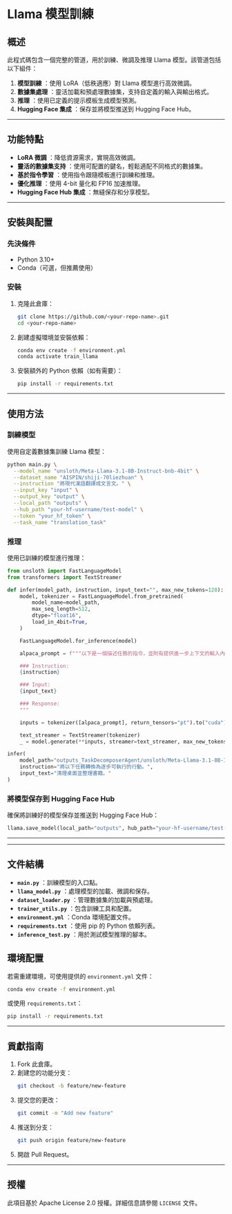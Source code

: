 # Llama 模型訓練

## 概述

此程式碼包含一個完整的管道，用於訓練、微調及推理 Llama 模型。該管道包括以下組件：

1. **模型訓練** ：使用 LoRA（低秩適應）對 Llama 模型進行高效微調。
2. **數據集處理** ：靈活加載和預處理數據集，支持自定義的輸入與輸出格式。
3. **推理** ：使用已定義的提示模板生成模型預測。
4. **Hugging Face 集成** ：保存並將模型推送到 Hugging Face Hub。

---

## 功能特點

* **LoRA 微調** ：降低資源需求，實現高效微調。
* **靈活的數據集支持** ：使用可配置的鍵名，輕鬆適配不同格式的數據集。
* **基於指令學習** ：使用指令跟隨模板進行訓練和推理。
* **優化推理** ：使用 4-bit 量化和 FP16 加速推理。
* **Hugging Face Hub 集成** ：無縫保存和分享模型。

---

## 安裝與配置

### 先決條件

* Python 3.10+
* Conda（可選，但推薦使用）

### 安裝

1. 克隆此倉庫：
   ```bash
   git clone https://github.com/<your-repo-name>.git
   cd <your-repo-name>
   ```
2. 創建虛擬環境並安裝依賴：
   ```bash
   conda env create -f environment.yml
   conda activate train_llama
   ```
3. 安裝額外的 Python 依賴（如有需要）：
   ```bash
   pip install -r requirements.txt
   ```

---

## 使用方法

### 訓練模型

使用自定義數據集訓練 Llama 模型：

```bash
python main.py \
  --model_name "unsloth/Meta-Llama-3.1-8B-Instruct-bnb-4bit" \
  --dataset_name "AISPIN/shiji-70liezhuan" \
  --instruction "將現代漢語翻譯成文言文。" \
  --input_key "input" \
  --output_key "output" \
  --local_path "outputs" \
  --hub_path "your-hf-username/test-model" \
  --token "your_hf_token" \
  --task_name "translation_task"
```

### 推理

使用已訓練的模型進行推理：

```python
from unsloth import FastLanguageModel
from transformers import TextStreamer

def infer(model_path, instruction, input_text="", max_new_tokens=128):
    model, tokenizer = FastLanguageModel.from_pretrained(
        model_name=model_path,
        max_seq_length=512,
        dtype="float16",
        load_in_4bit=True,
    )

    FastLanguageModel.for_inference(model)

    alpaca_prompt = f"""以下是一個描述任務的指令，並附有提供進一步上下文的輸入內容。請撰寫適當的回應完成此請求。

    ### Instruction:
    {instruction}

    ### Input:
    {input_text}

    ### Response:
    """

    inputs = tokenizer([alpaca_prompt], return_tensors="pt").to("cuda")

    text_streamer = TextStreamer(tokenizer)
    _ = model.generate(**inputs, streamer=text_streamer, max_new_tokens=max_new_tokens)

infer(
    model_path="outputs_TaskDecomposerAgent/unsloth/Meta-Llama-3.1-8B-Instruct-bnb-4bit_TaskDecomposer_20250104_185454",
    instruction="將以下任務轉換為逐步可執行的行動。",
    input_text="清理桌面並整理書籍。"
)
```

### 將模型保存到 Hugging Face Hub

確保將訓練好的模型保存並推送到 Hugging Face Hub：

```python
llama.save_model(local_path="outputs", hub_path="your-hf-username/test-model", token="your_hf_token", task_name="translation_task")
```

---

---

## 文件結構

* **`main.py`** ：訓練模型的入口點。
* **`llama_model.py`** ：處理模型的加載、微調和保存。
* **`dataset_loader.py`** ：管理數據集的加載與預處理。
* **`trainer_utils.py`** ：包含訓練工具和配置。
* **`environment.yml`** ：Conda 環境配置文件。
* **`requirements.txt`** ：使用 pip 的 Python 依賴列表。
* **`inference_test.py`** ：用於測試模型推理的腳本。

## 環境配置

若需重建環境，可使用提供的 `environment.yml` 文件：

```bash
conda env create -f environment.yml
```

或使用 `requirements.txt`：

```bash
pip install -r requirements.txt
```

---

## 貢獻指南

1. Fork 此倉庫。
2. 創建您的功能分支：
   ```bash
   git checkout -b feature/new-feature
   ```
3. 提交您的更改：
   ```bash
   git commit -m "Add new feature"
   ```
4. 推送到分支：
   ```bash
   git push origin feature/new-feature
   ```
5. 開啟 Pull Request。

---

## 授權

此項目基於 Apache License 2.0 授權。詳細信息請參閱 `LICENSE` 文件。
